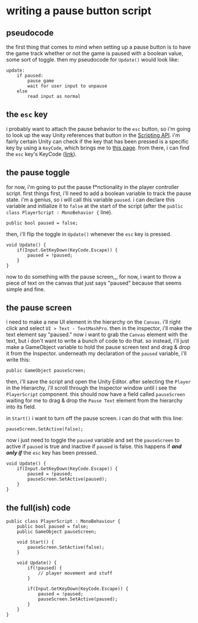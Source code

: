 # writing a pause button script

## pseudocode

the first thing that comes to mind when setting up a pause button is to have the game track whether or not the game is paused with a boolean value, some sort of toggle. then my pseudocode for `Update()` would look like:

```
update:
    if paused:
        pause game
        wait for user input to unpause
    else
        read input as normal
```
## the `esc` key

i probably want to attach the pause behavior to the `esc` button, so i'm going to look up the way Unity references that button in the [Scripting API](https://docs.unity3d.com/ScriptReference/). i'm fairly certain Unity can check if the key that has been pressed is a specific key by using a `KeyCode`, which brings me to [this page](https://docs.unity3d.com/ScriptReference/KeyCode.html). from there, i can find the `esc` key's KeyCode ([link](https://docs.unity3d.com/ScriptReference/KeyCode.Escape.html)). 

## the pause toggle

for now, i'm going to put the pause f*nctionality in the player controller script. first things first, i'll need to add a boolean variable to track the pause state. i'm a genius, so i will call this variable `paused`. i can declare this variable and initialize it to `false` at the start of the script (after the `public class PlayerScript : MonoBehavior {` line).

`public bool paused = false;`

then, i'll flip the toggle in `Update()` whenever the `esc` key is pressed.

```
void Update() {
    if(Input.GetKeyDown(KeyCode.Escape)) {
        paused = !paused;
    }
}
```

now to do something with the pause screen,,,
for now, i want to throw a piece of text on the canvas that just says "paused" because that seems simple and fine. 

## the pause screen

i need to make a new UI element in the hierarchy on the `Canvas`. i'll right click and select `UI > Text - TextMashPro`. then in the inspector, i'll make the text element say "paused." 
now i want to grab the `Canvas` element with the text, but i don't want to write a bunch of code to do that. so instead, i'll just make a GameObject variable to hold the pause screen text and drag & drop it from the Inspector. underneath my declaration of the `paused` variable, i'll write this:

`public GameObject pauseScreen;`

then, i'll save the script and open the Unity Editor. after selecting the `Player` in the Hierarchy, i'll scroll through the Inspector window until i see the `PlayerScript` component. this should now have a field called `pauseScreen` waiting for me to drag & drop the `Pause Text` element from the hierarchy into its field.

in `Start()` i want to turn off the pause screen. i can do that with this line:

`pauseScreen.SetActive(false);`

now i just need to toggle the `paused` variable and set the `pauseScreen` to active if `paused` is true and inactive if `paused` is false. this happens if ***and only if*** the `esc` key has been pressed. 

```
void Update() {
    if(Input.GetKeyDown(KeyCode.Escape)) {
        paused = !paused;
        pauseScreen.SetActive(paused);
    }
}
```

## the full(ish) code

```
public class PlayerScript : MonoBehaviour {
    public bool paused = false;
    public GameObject pauseScreen;

    void Start() {
        pauseScreen.SetActive(false);
    }

    void Update() {
        if(!paused) {
            // player movement and stuff
        }

        if(Input.GetKeyDown(KeyCode.Escape)) {
            paused = !paused;
            pauseScreen.SetActive(paused);
        }
    }
}
```
